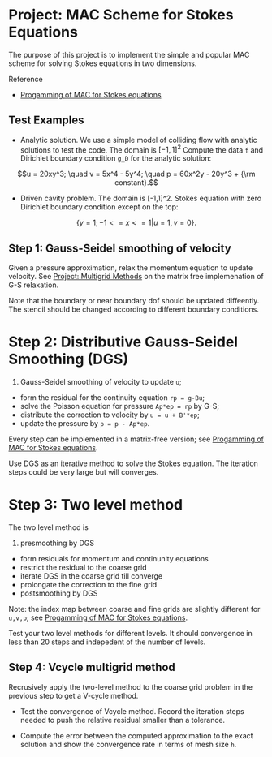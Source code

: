 # Project: MAC Scheme for Stokes Equations

The purpose of this project is to implement the simple and popular MAC scheme for solving Stokes equations in two dimensions. 

Reference
* [Progamming of MAC for Stokes equations](http://math.uci.edu/~chenlong/226/MACcode.pdf)

## Test Examples

* Analytic solution. We use a simple model of colliding flow with
analytic solutions to test the code. The domain is $[-1,1]^2$  Compute the data `f` and Dirichlet boundary condition `g_D` for the analytic solution:

$$u = 20xy^3; \quad v = 5x^4 - 5y^4; \quad p = 60x^2y - 20y^3 + {\rm constant}.$$

* Driven cavity problem. The domain is [-1,1]^2. Stokes equation with zero Dirichlet boundary condition except on the top:

$$ \{ y=1; -1 <= x <= 1 | u = 1, v = 0 \}.$$

## Step 1: Gauss-Seidel smoothing of velocity

Given a pressure approximation, relax the momentum equation to update velocity. See [Project: Multigrid Methods](projectMG.html) on the matrix free implemenation of G-S relaxation.

Note that the boundary or near boundary dof should be updated diffeently. The stencil should be changed according to different boundary conditions.

# Step 2: Distributive Gauss-Seidel Smoothing (DGS)

1. Gauss-Seidel smoothing of velocity to update `u`;
* form the residual for the continuity equation `rp = g-Bu`;
* solve the Poisson equation for pressure `Ap*ep = rp` by G-S;
* distribute the correction to velocity by `u = u + B'*ep`;
* update the pressure by `p = p - Ap*ep`.

Every step can be implemented in a matrix-free version; see  [Progamming of MAC for Stokes equations](http://math.uci.edu/~chenlong/226/MACcode.pdf).

Use DGS as an iterative method to solve the Stokes equation. The iteration steps could be very large but will converges.

# Step 3: Two level method

The two level method is

1. presmoothing by DGS
* form residuals for momentum and continunity equations
* restrict the residual to the coarse grid
* iterate DGS in the coarse grid till converge
* prolongate the correction to the fine grid
* postsmoothing by DGS

Note: the index map between coarse and fine grids are slightly different for `u,v,p`; see  [Progamming of MAC for Stokes equations](http://math.uci.edu/~chenlong/226/MACcode.pdf).

Test your two level methods for different levels. It should convergence in less than 20 steps and indepedent of the number of levels.

## Step 4: Vcycle multigrid method

Recrusively apply the two-level method to the coarse grid problem
in the previous step to get a V-cycle method.

* Test the convergence of Vcycle method. Record the iteration steps needed to push the relative residual smaller than a tolerance.

* Compute the error between the computed approximation to the exact solution and show the convergence rate in terms of mesh size `h`. 
